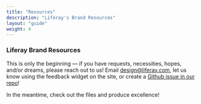 ```yaml
---
title: "Resources"
description: "Liferay's Brand Resources"
layout: "guide"
weight: 4
---
```


### Liferay Brand Resources

This is only the beginning &mdash; if you have requests, necessities, hopes, and/or dreams, please reach out to us! Email [design@liferay.com](mailto:design@liferay.com), let us know using the feedback widget on the site, or create a [Github issue in our repo](https://github.com/liferay-design/blueprints/issues)!

In the meantime, check out the files and produce excellence!
